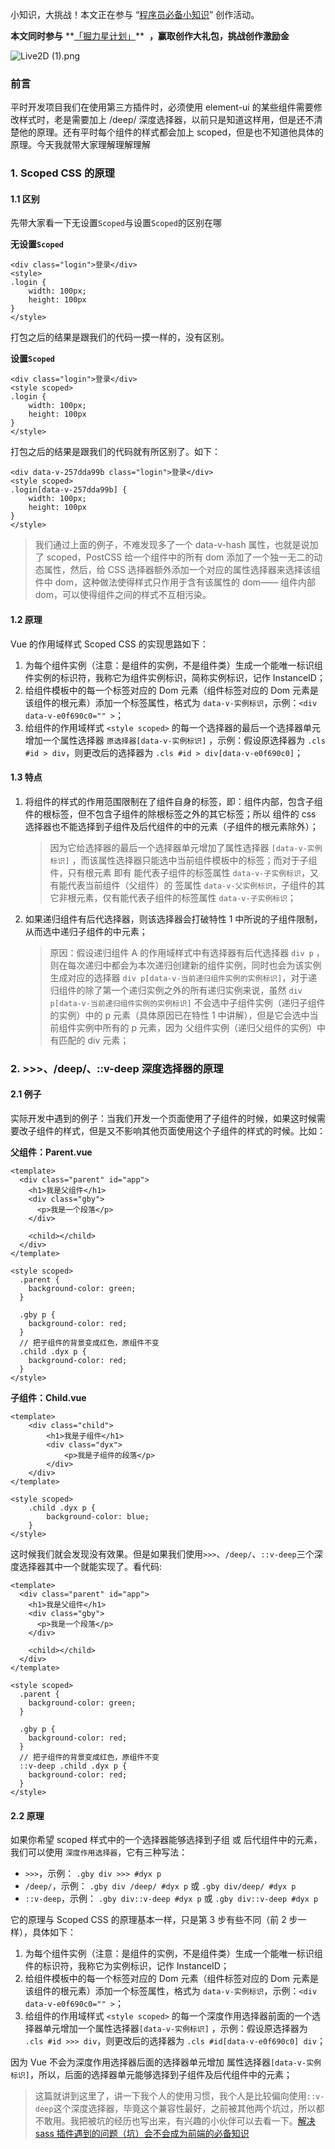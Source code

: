 小知识，大挑战！本文正在参与 “[程序员必备小知识](https://juejin.cn/post/7008476801634680869 "https://juejin.cn/post/7008476801634680869")” 创作活动。

**本文同时参与** **[「掘力星计划」](https://juejin.cn/post/7012210233804079141 "https://juejin.cn/post/7012210233804079141")**  **，赢取创作大礼包，挑战创作激励金**

![Live2D (1).png](https://p6-juejin.byteimg.com/tos-cn-i-k3u1fbpfcp/3c07210db25b4af485766b04e52200b1~tplv-k3u1fbpfcp-zoom-in-crop-mark:1512:0:0:0.awebp?)

### 前言

平时开发项目我们在使用第三方插件时，必须使用 element-ui 的某些组件需要修改样式时，老是需要加上 /deep/ 深度选择器，以前只是知道这样用，但是还不清楚他的原理。还有平时每个组件的样式都会加上 scoped，但是也不知道他具体的原理。今天我就带大家理解理解理解

### 1. Scoped CSS 的原理

#### 1.1 区别

先带大家看一下无设置`Scoped`与设置`Scoped`的区别在哪

**无设置`Scoped`**

```
<div class="login">登录</div>
<style>
.login {
    width: 100px;
    height: 100px
}
</style>
```

打包之后的结果是跟我们的代码一摸一样的，没有区别。

**设置`Scoped`**

```
<div class="login">登录</div>
<style scoped>
.login {
    width: 100px;
    height: 100px
}
</style>
```

打包之后的结果是跟我们的代码就有所区别了。如下：

```
<div data-v-257dda99b class="login">登录</div>
<style scoped>
.login[data-v-257dda99b] {
    width: 100px;
    height: 100px
}
</style>
```

> 我们通过上面的例子，不难发现多了一个 data-v-hash 属性，也就是说加了 scoped，PostCSS 给一个组件中的所有 dom 添加了一个独一无二的动态属性，然后，给 CSS 选择器额外添加一个对应的属性选择器来选择该组件中 dom，这种做法使得样式只作用于含有该属性的 dom—— 组件内部 dom，可以使得组件之间的样式不互相污染。

#### 1.2 原理

Vue 的作用域样式 Scoped CSS 的实现思路如下：

1. 为每个组件实例（注意：是组件的实例，不是组件类）生成一个能唯一标识组件实例的标识符，我称它为组件实例标识，简称实例标识，记作 InstanceID；
2. 给组件模板中的每一个标签对应的 Dom 元素（组件标签对应的 Dom 元素是该组件的根元素）添加一个标签属性，格式为 `data-v-实例标识`，示例：`<div data-v-e0f690c0="" >`；
3. 给组件的作用域样式 `<style scoped>` 的每一个选择器的最后一个选择器单元增加一个属性选择器 `原选择器[data-v-实例标识]` ，示例：假设原选择器为 `.cls #id > div`，则更改后的选择器为 `.cls #id > div[data-v-e0f690c0]`；

#### 1.3 特点

1. 将组件的样式的作用范围限制在了组件自身的标签，即：组件内部，包含子组件的根标签，但不包含子组件的除根标签之外的其它标签；所以 组件的 css 选择器也不能选择到子组件及后代组件的中的元素（子组件的根元素除外）；

   > 因为它给选择器的最后一个选择器单元增加了属性选择器 `[data-v-实例标识]` ，而该属性选择器只能选中当前组件模板中的标签；而对于子组件，只有根元素 即有 能代表子组件的标签属性 `data-v-子实例标识`，又有能代表当前组件（父组件）的 签属性 `data-v-父实例标识`，子组件的其它非根元素，仅有能代表子组件的标签属性 `data-v-子实例标识`；

2. 如果递归组件有后代选择器，则该选择器会打破特性 1 中所说的子组件限制，从而选中递归子组件的中元素；

   > 原因：假设递归组件 A 的作用域样式中有选择器有后代选择器 `div p` ，则在每次递归中都会为本次递归创建新的组件实例，同时也会为该实例生成对应的选择器 `div p[data-v-当前递归组件实例的实例标识]`，对于递归组件的除了第一个递归实例之外的所有递归实例来说，虽然 `div p[data-v-当前递归组件实例的实例标识]` 不会选中子组件实例（递归子组件的实例）中的 p 元素（具体原因已在特性 1 中讲解），但是它会选中当前组件实例中所有的 p 元素，因为 父组件实例（递归父组件的实例）中有匹配的 div 元素；

### 2. >>>、/deep/、::v-deep 深度选择器的原理

#### 2.1 例子

实际开发中遇到的例子：当我们开发一个页面使用了子组件的时候，如果这时候需要改子组件的样式，但是又不影响其他页面使用这个子组件的样式的时候。比如：

**父组件：Parent.vue**

```
<template>
  <div class="parent" id="app">
    <h1>我是父组件</h1>
    <div class="gby">
      <p>我是一个段落</p>
    </div>

    <child></child>
  </div>
</template>

<style scoped>
  .parent {
    background-color: green;
  }

  .gby p {
    background-color: red;
  }
  // 把子组件的背景变成红色，原组件不变
  .child .dyx p {
    background-color: red;
  }
</style>
```

**子组件：Child.vue**

```
<template>
    <div class="child">
        <h1>我是子组件</h1>
        <div class="dyx">
            <p>我是子组件的段落</p>
        </div>
    </div>
</template>

<style scoped>
    .child .dyx p {
        background-color: blue;
    }
</style>
```

这时候我们就会发现没有效果。但是如果我们使用`>>>`、`/deep/`、`::v-deep`三个深度选择器其中一个就能实现了。看代码:

```
<template>
  <div class="parent" id="app">
    <h1>我是父组件</h1>
    <div class="gby">
      <p>我是一个段落</p>
    </div>

    <child></child>
  </div>
</template>

<style scoped>
  .parent {
    background-color: green;
  }

  .gby p {
    background-color: red;
  }
  // 把子组件的背景变成红色，原组件不变
  ::v-deep .child .dyx p {
    background-color: red;
  }
</style>
```

#### 2.2 原理

如果你希望 scoped 样式中的一个选择器能够选择到子组 或 后代组件中的元素，我们可以使用 `深度作用选择器`，它有三种写法：

* `>>>`，示例： `.gby div >>> #dyx p`
* `/deep/`，示例： `.gby div /deep/ #dyx p` 或 `.gby div/deep/ #dyx p`
* `::v-deep`，示例： `.gby div::v-deep #dyx p` 或 `.gby div::v-deep #dyx p`

它的原理与 Scoped CSS 的原理基本一样，只是第 3 步有些不同（前 2 步一样），具体如下：

1. 为每个组件实例（注意：是组件的实例，不是组件类）生成一个能唯一标识组件的标识符，我称它为实例标识，记作 InstanceID；
2. 给组件模板中的每一个标签对应的 Dom 元素（组件标签对应的 Dom 元素是该组件的根元素）添加一个标签属性，格式为 `data-v-实例标识`，示例：`<div data-v-e0f690c0="" >`；
3. 给组件的作用域样式 `<style scoped>` 的每一个深度作用选择器前面的一个选择器单元增加一个属性选择器`[data-v-实例标识]` ，示例：假设原选择器为 `.cls #id >>> div`，则更改后的选择器为 `.cls #id[data-v-e0f690c0] div`；

因为 Vue 不会为深度作用选择器后面的选择器单元增加 属性选择器`[data-v-实例标识]`，所以，后面的选择器单元能够选择到子组件及后代组件中的元素；

> 这篇就讲到这里了，讲一下我个人的使用习惯，我个人是比较偏向使用`::v-deep`这个深度选择器，毕竟这个兼容性最好，之前被其他两个坑过，所以都不敢用。我把被坑的经历也写出来，有兴趣的小伙伴可以去看一下。[解决 sass 插件遇到的问题（坑）会不会成为前端的必备知识](https://juejin.cn/post/7020214695990820872 "https://juejin.cn/post/7020214695990820872")
